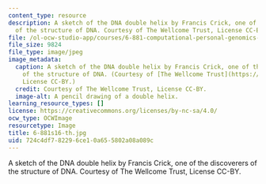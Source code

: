 ```yaml
---
content_type: resource
description: A sketch of the DNA double helix by Francis Crick, one of the discoverers
  of the structure of DNA. Courtesy of The Wellcome Trust, License CC-BY.
file: /ol-ocw-studio-app/courses/6-881-computational-personal-genomics-making-sense-of-complete-genomes-spring-2016/724c4df782296ce10a655802a08a089c_6-881s16-th.jpg
file_size: 9824
file_type: image/jpeg
image_metadata:
  caption: A sketch of the DNA double helix by Francis Crick, one of the discoverers
    of the structure of DNA. (Courtesy of [The Wellcome Trust](https://wellcomeimages.org/indexplus/image/L0051225.html),
    License CC-BY.)
  credit: Courtesy of The Wellcome Trust, License CC-BY.
  image-alt: A pencil drawing of a double helix.
learning_resource_types: []
license: https://creativecommons.org/licenses/by-nc-sa/4.0/
ocw_type: OCWImage
resourcetype: Image
title: 6-881s16-th.jpg
uid: 724c4df7-8229-6ce1-0a65-5802a08a089c
---
```

A sketch of the DNA double helix by Francis Crick, one of the discoverers of the structure of DNA. Courtesy of The Wellcome Trust, License CC-BY.